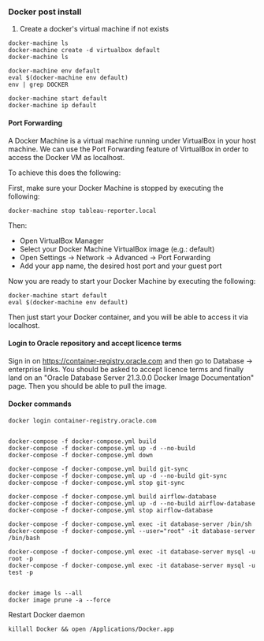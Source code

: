 ### Docker post install
1. Create a docker's virtual machine if not exists
```
docker-machine ls
docker-machine create -d virtualbox default
docker-machine ls

docker-machine env default
eval $(docker-machine env default)
env | grep DOCKER

docker-machine start default
docker-machine ip default
```
#### Port Forwarding
A Docker Machine is a virtual machine running under VirtualBox in your host machine. We can use the Port Forwarding feature of VirtualBox in order to access the Docker VM as localhost.

To achieve this does the following:

First, make sure your Docker Machine is stopped by executing the following:
```
docker-machine stop tableau-reporter.local
```
Then:
* Open VirtualBox Manager
* Select your Docker Machine VirtualBox image (e.g.: default)
* Open Settings -> Network -> Advanced -> Port Forwarding
* Add your app name, the desired host port and your guest port

Now you are ready to start your Docker Machine by executing the following:
```
docker-machine start default
eval $(docker-machine env default)
```

Then just start your Docker container, and you will be able to access it via localhost.

#### Login to Oracle repository and accept licence terms
Sign in on https://container-registry.oracle.com and then go to Database -> enterprise links. You should be asked to accept licence terms and finally land on an "Oracle Database Server 21.3.0.0 Docker Image Documentation" page. Then you should be able to pull the image.


#### Docker commands
```
docker login container-registry.oracle.com


docker-compose -f docker-compose.yml build
docker-compose -f docker-compose.yml up -d --no-build
docker-compose -f docker-compose.yml down

docker-compose -f docker-compose.yml build git-sync
docker-compose -f docker-compose.yml up -d --no-build git-sync
docker-compose -f docker-compose.yml stop git-sync

docker-compose -f docker-compose.yml build airflow-database
docker-compose -f docker-compose.yml up -d --no-build airflow-database
docker-compose -f docker-compose.yml stop airflow-database

docker-compose -f docker-compose.yml exec -it database-server /bin/sh
docker-compose -f docker-compose.yml --user="root" -it database-server /bin/bash

docker-compose -f docker-compose.yml exec -it database-server mysql -u root -p 
docker-compose -f docker-compose.yml exec -it database-server mysql -u test -p


docker image ls --all
docker image prune -a --force

```

Restart Docker daemon
```
killall Docker && open /Applications/Docker.app
```

